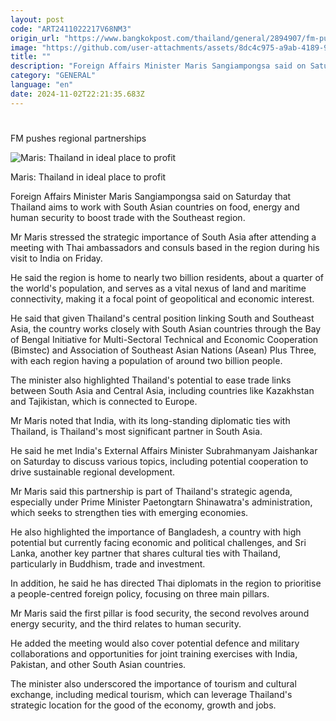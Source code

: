 ```yaml
---
layout: post
code: "ART2411022217V68NM3"
origin_url: "https://www.bangkokpost.com/thailand/general/2894907/fm-pushes-regional-partnerships"
image: "https://github.com/user-attachments/assets/8dc4c975-a9ab-4189-9bcd-eb1df8c94536"
title: ""
description: "Foreign Affairs Minister Maris Sangiampongsa said on Saturday that Thailand aims to work with South Asian countries on food, energy and human security to boost trade with the Southeast region."
category: "GENERAL"
language: "en"
date: 2024-11-02T22:21:35.683Z
---
```


# 

FM pushes regional partnerships

![Maris: Thailand in ideal place to profit](https://github.com/user-attachments/assets/201700de-0d79-494f-8d17-66c174263eeb)

Maris: Thailand in ideal place to profit

Foreign Affairs Minister Maris Sangiampongsa said on Saturday that Thailand aims to work with South Asian countries on food, energy and human security to boost trade with the Southeast region.

Mr Maris stressed the strategic importance of South Asia after attending a meeting with Thai ambassadors and consuls based in the region during his visit to India on Friday.

He said the region is home to nearly two billion residents, about a quarter of the world's population, and serves as a vital nexus of land and maritime connectivity, making it a focal point of geopolitical and economic interest.

He said that given Thailand's central position linking South and Southeast Asia, the country works closely with South Asian countries through the Bay of Bengal Initiative for Multi-Sectoral Technical and Economic Cooperation (Bimstec) and Association of Southeast Asian Nations (Asean) Plus Three, with each region having a population of around two billion people.

The minister also highlighted Thailand's potential to ease trade links between South Asia and Central Asia, including countries like Kazakhstan and Tajikistan, which is connected to Europe.

Mr Maris noted that India, with its long-standing diplomatic ties with Thailand, is Thailand's most significant partner in South Asia.

He said he met India's External Affairs Minister Subrahmanyam Jaishankar on Saturday to discuss various topics, including potential cooperation to drive sustainable regional development.

Mr Maris said this partnership is part of Thailand's strategic agenda, especially under Prime Minister Paetongtarn Shinawatra's administration, which seeks to strengthen ties with emerging economies.

He also highlighted the importance of Bangladesh, a country with high potential but currently facing economic and political challenges, and Sri Lanka, another key partner that shares cultural ties with Thailand, particularly in Buddhism, trade and investment.

In addition, he said he has directed Thai diplomats in the region to prioritise a people-centred foreign policy, focusing on three main pillars.

Mr Maris said the first pillar is food security, the second revolves around energy security, and the third relates to human security.

He added the meeting would also cover potential defence and military collaborations and opportunities for joint training exercises with India, Pakistan, and other South Asian countries.

The minister also underscored the importance of tourism and cultural exchange, including medical tourism, which can leverage Thailand's strategic location for the good of the economy, growth and jobs.